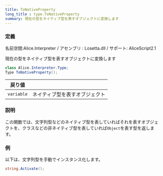 ```yaml
---
title: ToNativeProperty
long_title : type.ToNativeProperty
summary: 現在の型をネイティブ型を表すオブジェクトに変換します
---
```

### 定義
名前空間:Alice.Interpreter / アセンブリ : Losetta.dll / サポート: AliceScript2.1

現在の型をネイティブ型を表すオブジェクトに変換します

```cs title="AliceScript"
class Alice.Interpreter.Type;
Type ToNativeProperty();
```

|戻り値| |
|-|-|
|`variable`|ネイティブ型を表すオブジェクト|

### 説明
この関数では、文字列型などのネイティブ型を表していればそれを表すオブジェクトを、クラスなどの非ネイティブ型を表していれば`Object`を表す型を返します。

### 例
以下は、文字列型を手動でインスタンス化します。

```cs title="AliceScript"
string.Activate();
```
